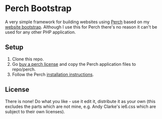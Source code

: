 # Perch Bootstrap
A very simple framework for building websites using [Perch](http://grabaperch.com) based on my [website bootstrap](https://github.com/mrappleton/website-bootstrap). Although I use this for Perch there's no reason it can't be used for any other PHP application.

## Setup
1. Clone this repo.
2. Go [buy a perch license](https://grabaperch.com/buy) and copy the Perch application files to repo/perch.
3. Follow the Perch [installation instructions](http://support.grabaperch.com/index.php?pg=kb.page&id=3).

## License
There is none! Do what you like - use it edit it, distribute it as your own (this excludes the parts which are not mine, e.g. Andy Clarke's ie6.css which are subject to their own licenses).